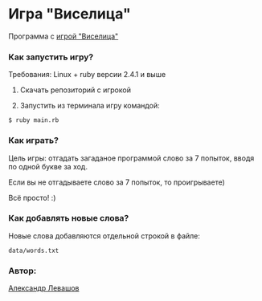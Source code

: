 Игра "Виселица"
=====================
Программа с [игрой "Виселица"](https://ru.wikipedia.org/wiki/Виселица_(игра))

### Как запустить игру?

Требования: Linux + ruby версии 2.4.1 и выше

1. Скачать репозиторий с игрокой

2. Запустить из терминала игру командой:
```
$ ruby main.rb
```

### Как играть?

Цель игры: отгадать загаданое программой слово за 7 попыток, вводя по одной букве за ход.

Если вы не отгадываете слово за 7 попыток, то проигрываете)

Всё просто! :)

### Как добавлять новые слова?
Новые слова добавляются отдельной строкой в файле: 
```
data/words.txt
```


### Автор:
[Александр Левашов](https://alevashov.ru/)
